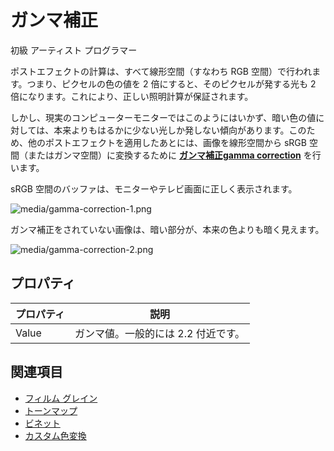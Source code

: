 # ガンマ補正
<!--
# Gamma correction
-->

<span class="label label-doc-level">初級</span>
<span class="label label-doc-audience">アーティスト</span>
<span class="label label-doc-audience">プログラマー</span>
<!--
<span class="label label-doc-level">Beginner</span>
<span class="label label-doc-audience">Artist</span>
<span class="label label-doc-audience">Programmer</span>
-->

ポストエフェクトの計算は、すべて線形空間（すなわち RGB 空間）で行われます。つまり、ピクセルの色の値を 2 倍にすると、そのピクセルが発する光も 2 倍になります。これにより、正しい照明計算が保証されます。
<!--
All post effect calculations are made in a linear space (ie RGB space). This means doubling the color value of a pixel doubles the light it emits. This guarantees correct lighting calculations.
-->

しかし、現実のコンピューターモニターではこのようにはいかず、暗い色の値に対しては、本来よりもはるかに少ない光しか発しない傾向があります。このため、他のポストエフェクトを適用したあとには、画像を線形空間から sRGB 空間（またはガンマ空間）に変換するために **[ガンマ補正gamma correction](https://ja.wikipedia.org/wiki/%E3%82%AC%E3%83%B3%E3%83%9E%E5%80%A4)** を行います。
<!--
However, real-world computer monitors don't behave this way: for dark color values they tend to emit much less light than they should. For this reason, after our other post effects have been applied, we apply **gamma correction** to transform our image from a linear space to a sRGB space (or gamma space). 
-->

sRGB 空間のバッファは、モニターやテレビ画面に正しく表示されます。
<!--
A buffer in the sRGB space displays correctly on a monitor or a TV screen.
-->

![media/gamma-correction-1.png](media/gamma-correction-1.png) 

ガンマ補正をされていない画像は、暗い部分が、本来の色よりも暗く見えます。
<!--
Non-gamma-corrected images have dark areas appear darker than they're supposed to.
-->

![media/gamma-correction-2.png](media/gamma-correction-2.png) 

## プロパティ
<!--
## Properties
-->

| プロパティ | 説明
| -------- | ----------------------------------------------- 
| Value    | ガンマ値。一般的には 2.2 付近です。

<!--
| Property | Description                                     |
| -------- | ----------------------------------------------- |
| Value    | Gamma value. A typical value is around 2.2. |
-->

## 関連項目
<!--
## See also
-->

* [フィルム グレイン](film-grain.md)
* [トーンマップ](tonemap.md)
* [ビネット](vignetting.md)
* [カスタム色変換](custom-color-transforms.md)

<!--
* [Gamma correction (Wikipedia)](http://en.wikipedia.org/wiki/Gamma_correction)
* [Film grain](film-grain.md)
* [ToneMap](tonemap.md)
* [Vignetting](vignetting.md)
* [Custom color transforms](custom-color-transforms.md)
-->
